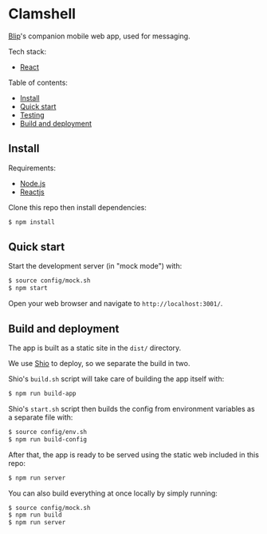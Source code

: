 # Clamshell

[Blip](https://github.com/tidepool-org/blip)'s companion mobile web app, used for messaging.

Tech stack:

- [React](http://facebook.github.io/react)

Table of contents:

- [Install](#install)
- [Quick start](#quick-start)
- [Testing](#testing)
- [Build and deployment](#build-and-deployment)

## Install

Requirements:

- [Node.js](http://nodejs.org/)
- [Reactjs](http://facebook.github.io/react/)

Clone this repo then install dependencies:

```bash
$ npm install
```

## Quick start

Start the development server (in "mock mode") with:

```bash
$ source config/mock.sh
$ npm start
```

Open your web browser and navigate to `http://localhost:3001/`.


## Build and deployment

The app is built as a static site in the `dist/` directory.

We use [Shio](https://github.com/tidepool-org/shio) to deploy, so we separate the build in two.

Shio's `build.sh` script will take care of building the app itself with:

```bash
$ npm run build-app
```

Shio's `start.sh` script then builds the config from environment variables as a separate file with:

```bash
$ source config/env.sh
$ npm run build-config
```

After that, the app is ready to be served using the static web included in this repo:

```bash
$ npm run server
```

You can also build everything at once locally by simply running:

```bash
$ source config/mock.sh
$ npm run build
$ npm run server
```
